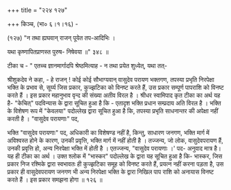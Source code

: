 +++
title = "२२४ १२७"

+++
किञ्च, (भा० ६।१।१६) - 

(१२७) "न तथा ह्यघवान् राजन् पूयेत तप-आदिभिः । 

यथा कृष्णापितप्राणस्त पुरुष- निषेवया ॥" ३४८ ॥ 

टीका च - " एतच्च ज्ञानमार्गादपि श्रेष्ठमित्याह - न तथा प्रयेत शुध्येत्, यथा तत्- 

श्रीशुकदेव ने कहा, - हे राजन् ! कोई कोई सौभाग्यवान् वासुदेव परायण भक्तगण, तपस्या प्रभृति निरपेक्षा भक्ति के प्रभाव से, सूर्य्य जिस प्रकार, कुज्झटिका को विनष्ट करते हैं, उस प्रकार सम्पूर्ण पापराशि को विनष्ट करते हैं । इस प्रकार महानुभाव वृन्द की संख्या अतीव विरल है । श्रीधर स्वामिपाद कृत टीका का अर्थ यह है- "केचित्" पदविन्यास के द्वारा सूचित हुआ है कि - एतादृश भक्ति प्रधान सम्प्रदाय अति विरल है । भक्ति के विशेषण रूप में "केवलया" पदोल्लेख द्वारा सूचित हुआ है कि, तपस्या प्रभृति साधनान्तर की अपेक्षा नहीं करती है । "वासुदेव परायणाः" पद, 

भक्ति "वासुदेव परायणाः" पद, अधिकारी का विशेषण्ड नहीं है, किन्तु, साधारण जनगण, भक्ति मार्ग में अविश्वस्त होने के कारण, उनकी प्रवृत्ति, भक्ति मार्ग में नहीं होती है । तज्जन्य, जो लोक, वासुदेवपरायण हैं, उनकी प्रवृत्ति हो, अन्य निरपेक्षा भक्ति में होती है । एतज्जन्य, "वासुदेव परायणाः ।' पद- अनुवाद मात्र है। यह ही टीका का अर्थ । उक्त श्लोक में "भास्कर" पदोल्लेख के द्वारा यह सूचित हुआ है कि- भास्कर, जिस प्रकार निज रश्मिके द्वारा स्वभावतः ही कुज्झटिका समूह को विनष्ट करते हैं, प्रयत्न नहीं करना पड़ता है, उस प्रकार ही वासुदेवपरायण जनगण भी अन्य निरपेक्षा भक्ति के द्वारा निखिल पाप राशि को अनायास विनष्ट करते हैं । इस प्रकार समझना होगा ॥ १२६ ॥ 

